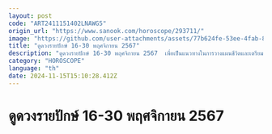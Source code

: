 ```yaml
---
layout: post
code: "ART2411151402LNAWG5"
origin_url: "https://www.sanook.com/horoscope/293711/"
image: "https://github.com/user-attachments/assets/77b624fe-53ee-4fab-858f-e84aa702fcf2"
title: "ดูดวงรายปักษ์ 16-30 พฤศจิกายน 2567"
description: "ดูดวงรายปักษ์ 16-30 พฤศจิกายน 2567  เพื่อเป็นแนวทางในการวางแผนชีวิตและเตรียมรับมือกับการเปลี่ยนแปลงของดวงดาว ราศีของท่านจะรุ่งแค่ไหน ไปเช็กดวงกัน"
category: "HOROSCOPE"
language: "th"
date: 2024-11-15T15:10:28.412Z
---
```


# ดูดวงรายปักษ์ 16-30 พฤศจิกายน 2567